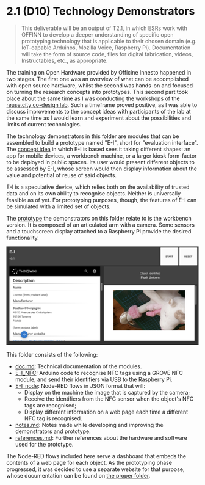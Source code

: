 # 2.1 (D10) Technology Demonstrators

> This deliverable will be an output of T2.1, in which ESRs work with OFFINN to develop a deeper understanding of specific open prototyping technology that is applicable to their chosen domain (e.g. IoT-capable Arduinos, Mozilla Voice, Raspberry Pi).
> Documentation will take the form of source code, files for digital fabrication, videos, Instructables, etc., as appropriate.

The training on Open Hardware provided by Officine Innesto happened in two stages. The first one was an overview of what can be accomplished with open source hardware, whilst the second was hands-on and focused on turning the research concepts into prototypes. This second part took place about the same time as I was conducting the workshops of the [reuse.city co-design lab](../D13_deployment-datasets/reuse-city). Such a timeframe proved positive, as I was able to discuss improvements to the concept ideas with participants of the lab at the same time as I would learn and experiment about the possibilities and limits of current technologies.

The technology demonstrators in this folder are modules that can be assembled to build a prototype named "E-I", short for "evaluation interface". The [concept idea](../D11_co-designed-concepts) in which E-I is based sees it taking different shapes: an app for mobile devices, a workbench machine, or a larger kiosk form-factor to be deployed in public spaces. Its user would present different objects to be assessed by E-I, whose screen would then display information about the value and potential of reuse of said objects.

E-I is a speculative device, which relies both on the availability of trusted data and on its own ability to recognise objects. Neither is universally feasible as of yet. For prototyping purposes, though, the features of E-I can be simulated with a limited set of objects.

The [prototype](../D12_documentation-of-prototypes) the demonstrators on this folder relate to is the workbench version. It is composed of an articulated arm with a camera. Some sensors and a touchscreen display attached to a Raspberry Pi provide the desired functionality.

![E-I_web](E-I_0.1.png)

This folder consists of the following:

 - [doc.md](doc.md): Technical documentation of the modules.
 - [E-I_NFC](E-I_NFC): Arduino code to recognise NFC tags using a GROVE NFC module, and send their identifiers via USB to the Raspberry Pi.
 - [E-I_node](E-I_node): Node-RED flows in JSON format that will:
    - Display on the machine the image that is captured by the camera;
    - Receive the identifiers from the NFC sensor when the object's NFC tags are recognised;
    - Display different information on a web page each time a different NFC tag is recognised.
 - [notes.md](notes.md): Notes made while developing and improving the demonstrators and prototype.
 - [references.md](references.md): Further references about the hardware and software used for the prototype.

The Node-RED flows included here serve a dashboard that embeds the contents of a web page for each object. As the prototyping phase progressed, it was decided to use a separate website for that purpose, whose documentation can be found on [the proper folder](../D12_documentation-of-prototypes/thingwiki).
